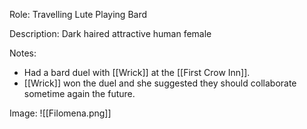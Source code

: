 Role: Travelling Lute Playing Bard

Description: Dark haired attractive human female

Notes:
- Had a bard duel with [[Wrick]] at the [[First Crow Inn]].
- [[Wrick]] won the duel and she suggested they should collaborate sometime again the future.


Image: 
![[Filomena.png]]
